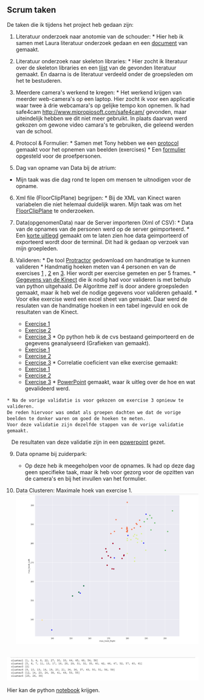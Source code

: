 ## Scrum taken
De taken die ik tijdens het project heb gedaan zijn:

  1. Literatuur onderzoek naar anotomie van de schouder:
    * Hier heb ik samen met Laura literatuur onderzoek gedaan en een [document](anatomieSchouder.docx) van gemaakt.
    
  2.  Literatuur onderzoek naar skeleton libraries:
    * Hier zocht ik literatuur over de skeleton libraries en een [lijst](LiteratuurLijst.xlsx) van de gevonden literatuur gemaakt. En daarna is de literatuur verdeeld onder de groepsleden om het te bestuderen.
    
  3.  Meerdere camera's werkend te kregen: 
    * Het werkend krijgen van meerder web-camera's op een laptop. Hier zocht ik voor een applicatie waar twee à drie webcamara's op gelijke tempo kon opnemen. Ik had safe4cam http://www.mipropiosoft.com/safe4cam/ gevonden, maar uiteindelijk hebben we dit niet meer gebruikt. In plaats daarvan werd gekozen om gewone video camara's te gebruiken, die geleend werden van de school.
    
  4. Protocol & Formulier:
    * Samen met Tony hebben we een [protocol](ProtocolOpname.docx) gemaakt voor het opnemen van beelden (exercises)
    * Een [formulier](SteekproefFormulier.docx) opgesteld voor de proefpersonen.
  
  5. Dag van opname van Data bij de atrium:
   * Mijn taak was die dag rond te lopen om mensen te uitnodigen voor de opname.
   
  6. Xml file (FloorClipPlane) begrijpen:
    * Bij de XML van Kinect waren variabelen die niet helemaal duidelijk waren. Mijn taak was om het [FloorClipPlane](FloorClipPlane.docx) te onderzoeken. 
   
  7. Data(opgenomenData) naar de Server importeren (Xml of CSV):
    * Data van de opnames van de personen werd op de server geimporteerd.
    * Een [korte uitlegd](Terminal.docx) gemaakt om te laten zien hoe data geimporteerd of exporteerd wordt door de terminal. Dit had ik gedaan op verzoek van mijn groepleden.
  
  8. Valideren:
    * De tool [Protractor](http://download.cnet.com/Protractor/3000-2053_4-10973644.html) gedownload om handmatige te kunnen valideren
    * Handmatig hoeken meten van 4 personen en van de exercises [1](P1E1-695.png) , [2](P4E2-095pj.png) en [3](P1E3-300pj.png). 
      Hier wordt per exercise gemeten en per 5 frames.
    * [Gegevens van de Kinect](DataKinect.ipynb) die ik nodig had voor valideren is met behulp van python uitgehaald.
      De Algoritme zelf is door andere groepsleden gemaakt, maar ik heb wel de nodige gegevens voor valideren gehaald.
    * Voor elke exercise werd een excel sheet van gemaakt. Daar werd de resulaten van de handmatige hoeken in een tabel ingevuld en ook de resultaten van de Kinect.
      - [Exercise 1](EX1DataVal.xlsx)
      - [Exercise 2](EX2DataValMeting.xlsx)
      - [Exercise 3](EX3DataValMeting.xlsx)
    * Op python heb ik de cvs bestaand geimporteerd en de gegevens geanalyseerd (Grafieken van gemaakt).
      - [Exercise 1](Ex1-Valideren.ipynb)
      - [Exercise 2](Ex2-Valideren.ipynb)
      - [Exercise 3](Ex3-Valideren.ipynb)
    * Correlatie coeficient van elke exercise gemaakt:
      - [Exercise 1](CorelatieC_Ex1.png)
      - [Exercise 2](CorelatieC_Ex2.png)
      - [Exercise 3](CorelatieC_Ex3.png)
    * [PowerPoint](Valideren.pptx) gemaakt, waar ik uitleg over de hoe en wat gevalideerd werd.
    
    * Na de vorige validatie is voor gekozen om exercise 3 opnieuw te valideren.
    De reden hiervoor was omdat als groepen dachten we dat de vorige beelden te donker waren om goed de hoeken te meten.
    Voor deze validatie zijn dezelfde stappen van de vorige validatie gemaakt.
    De resultaten van deze validatie zijn in een [powerpoint](ZuiderParkValiderenOefening3.pptx) gezet.
    
 9. Data opname bij zuiderpark:
    * Op deze heb ik meegeholpen voor de opnames. Ik had op deze dag geen specifieke taak, maar ik heb voor gezorg voor de opzitten van de camera's en bij het invullen van het formulier.
  
  10. Data Clusteren:
  Maximale hoek van exercise 1.
  ![MaximaleHoek](ClusterHoekenEx1.PNG)
  
  ![ClusterP](ClusterP.PNG)
  
  Hier kan de python [notebook](K-mean.ipynb) krijgen.

    

  
    
    
      

    
 

